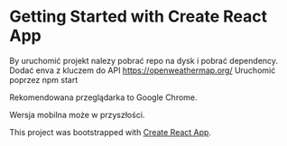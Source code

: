 # Getting Started with Create React App

By uruchomić projekt nalezy pobrać repo na dysk i pobrać dependency.
Dodać enva z kluczem do API https://openweathermap.org/
Uruchomić poprzez npm start

Rekomendowana przeglądarka to Google Chrome.

Wersja mobilna może w przyszłości.

This project was bootstrapped with [Create React App](https://github.com/facebook/create-react-app).
